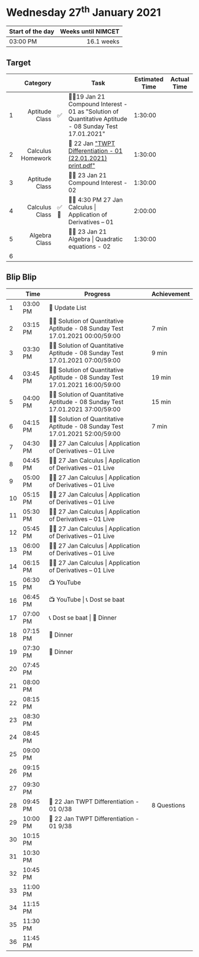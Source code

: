 # Wednesday 27<sup>th</sup> January 2021

| Start of the day | Weeks until NIMCET |
| ---------------- | -----------------: |
| 03:00 PM | 16.1 weeks |

## Target

|  |Category|      |Task| Estimated Time | Actual Time |
| - | -: | - | - | - | - |
| 1 |  Aptitude Class  | ✅ |  👨‍🏫19 Jan 21 Compound Interest - 01 as "Solution of Quantitative Aptitude - 08 Sunday Test  17.01.2021"  |  1:30:00  |   |
| 2 |  Calculus Homework  |   |  📒 22 Jan ["TWPT Differentiation - 01 (22.01.2021) print.pdf"](https://live.impetusgurukul.com/?route=item/descriptivetest&file=aHR0cDovL3RyLWF0dGFjaG1lbnRzLnMzLWFwLXNvdXRoZWFzdC0xLmFtYXpvbmF3cy5jb20vQVMvMjIzZDMyL3F1ZS8wMjU4NDFhMTIxNzg1LVRXUFQgRGlmZmVyZW50aWF0aW9uIC0gMDEgKDIyLjAxLjIwMjEpIHByaW50LnBkZg==)  |  1:30:00  |   |
| 3 |  Aptitude Class  |   |  👨‍🏫 23 Jan 21 Compound Interest - 02  |  1:30:00  |   |
| 4 | Calculus Class | ✅🗼 | 👨‍🏫 4:30 PM 27 Jan Calculus \| Application of Derivatives – 01 | 2:00:00 |   |
| 5 | Algebra Class |   | 👨‍🏫 23 Jan 21 Algebra \| Quadratic equations - 02 | 1:30:00 |   |
| 6 |    |   |    |   |   |


## Blip Blip

| |Time|Progress| Achievement   |
| - | - | - | - |
| 1 | 03:00 PM | 📃 Update List | |
| 2 | 03:15 PM | 👨‍🏫 Solution of Quantitative Aptitude - 08 Sunday Test  17.01.2021 00:00/59:00 | 7 min |
| 3 | 03:30 PM | 👨‍🏫 Solution of Quantitative Aptitude - 08 Sunday Test  17.01.2021 07:00/59:00 | 9 min |
| 4 | 03:45 PM | 👨‍🏫 Solution of Quantitative Aptitude - 08 Sunday Test  17.01.2021 16:00/59:00 | 19 min |
| 5 | 04:00 PM | 👨‍🏫 Solution of Quantitative Aptitude - 08 Sunday Test  17.01.2021 37:00/59:00 | 15 min |
| 6 | 04:15 PM | 👨‍🏫 Solution of Quantitative Aptitude - 08 Sunday Test  17.01.2021 52:00/59:00 | 7 min |
| 7 | 04:30 PM | 👨‍🏫 27 Jan Calculus \| Application of Derivatives – 01 Live | |
| 8 | 04:45 PM | 👨‍🏫 27 Jan Calculus \| Application of Derivatives – 01 Live | |
| 9 | 05:00 PM | 👨‍🏫 27 Jan Calculus \| Application of Derivatives – 01 Live | |
| 10 | 05:15 PM | 👨‍🏫 27 Jan Calculus \| Application of Derivatives – 01 Live | |
| 11 | 05:30 PM | 👨‍🏫 27 Jan Calculus \| Application of Derivatives – 01 Live | |
| 12 | 05:45 PM | 👨‍🏫 27 Jan Calculus \| Application of Derivatives – 01 Live | |
| 13 | 06:00 PM | 👨‍🏫 27 Jan Calculus \| Application of Derivatives – 01 Live | |
| 14 | 06:15 PM | 👨‍🏫 27 Jan Calculus \| Application of Derivatives – 01 Live | |
| 15 | 06:30 PM | 📺 YouTube | |
| 16 | 06:45 PM | 📺 YouTube \| 📞 Dost se baat | |
| 17 | 07:00 PM | 📞 Dost se baat \| 🍚 Dinner | |
| 18 | 07:15 PM | 🍚 Dinner | |
| 19 | 07:30 PM | 🍚 Dinner | |
| 20 | 07:45 PM |  | |
| 21 | 08:00 PM | | |
| 22 | 08:15 PM | | |
| 23 | 08:30 PM | | |
| 24 | 08:45 PM | | |
| 25 | 09:00 PM | | |
| 26 | 09:15 PM | | |
| 27 | 09:30 PM | | |
| 28 | 09:45 PM | 📒 22 Jan TWPT Differentiation - 01 0/38 | 8 Questions |
| 29 | 10:00 PM | 📒 22 Jan TWPT Differentiation - 01 9/38 | |
| 30 | 10:15 PM | | |
| 31 | 10:30 PM | | |
| 32 | 10:45 PM | | |
| 33 | 11:00 PM | | |
| 34 | 11:15 PM | | |
| 35 | 11:30 PM | | |
| 36 | 11:45 PM | | |

